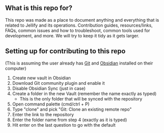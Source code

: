 
## What is this repo for?
This repo was made as a place to document anything and everything that is related to Jellify and its operations. Contribution guides, resources/links, FAQs, common issues and how to troubleshoot, common tools used for development, and more. We will try to keep it tidy as it gets larger.

## Setting up for contributing to this repo

(This is assuming the user already has [Git](https://git-scm.com/) and [Obsidian](https://obsidian.md/) installed on their computer)
1. Create new vault in Obsidian
2. Download Git community plugin and enable it
3. Disable Obsidian Sync (just in case)
4. Create a folder in the new Vault (remember the name exactly as typed)
	- This is the only folder that will be synced with the repository
5. Open command palette (cmd/ctrl + P)
6. Type "clone" and pick "Git: Clone an existing remote repo"
7. Enter the link to the repository
8. Enter the folder name from step 4 (exactly as it is typed)
9. Hit enter on the last question to go with the default
